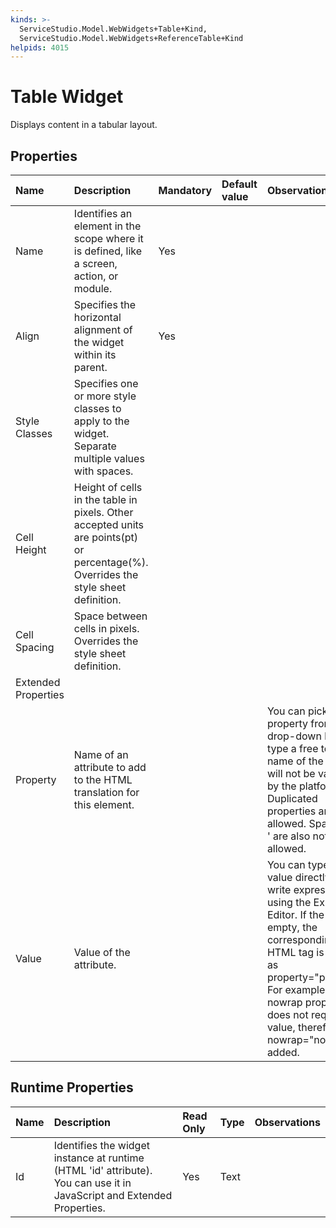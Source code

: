 ```yaml
---
kinds: >-
  ServiceStudio.Model.WebWidgets+Table+Kind,
  ServiceStudio.Model.WebWidgets+ReferenceTable+Kind
helpids: 4015
---
```


# Table Widget

Displays content in a tabular layout.

## Properties

| Name | Description | Mandatory | Default value | Observations |
| :--- | :--- | :--- | :--- | :--- |
| Name | Identifies an element in the scope where it is defined, like a screen, action, or module. | Yes |  |  |
| Align | Specifies the horizontal alignment of the widget within its parent. | Yes |  |  |
| Style Classes | Specifies one or more style classes to apply to the widget. Separate multiple values with spaces. |  |  |  |
| Cell Height | Height of cells in the table in pixels. Other accepted units are points\(pt\) or percentage\(%\). Overrides the style sheet definition. |  |  |  |
| Cell Spacing | Space between cells in pixels. Overrides the style sheet definition. |  |  |  |
| Extended Properties |  |  |  |  |
| Property | Name of an attribute to add to the HTML translation for this element. |  |  | You can pick a property from the drop-down list or type a free text. The name of the property will not be validated by the platform.  Duplicated properties are not allowed. Spaces, " or ' are also not allowed. |
| Value | Value of the attribute. |  |  | You can type the value directly or write expressions using the Expression Editor.  If the Value is empty, the corresponding HTML tag is created as property="property". For example, the nowrap property does not require a value, therefore nowrap="nowrap" is added. |

## Runtime Properties

| Name | Description | Read Only | Type | Observations |
| :--- | :--- | :--- | :--- | :--- |
| Id | Identifies the widget instance at runtime \(HTML 'id' attribute\). You can use it in JavaScript and Extended Properties. | Yes | Text |  |

